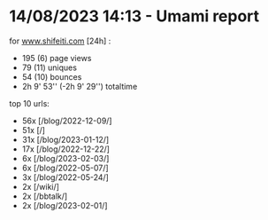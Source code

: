 # 14/08/2023 14:13 - Umami report
for www.shifeiti.com [24h] :

 - 195 (6) page views
 - 79 (11) uniques
 - 54 (10) bounces
 - 2h 9' 53'' (-2h 9' 29'') totaltime


top 10 urls:
 - 56x [/blog/2022-12-09/]
 - 51x [/]
 - 31x [/blog/2023-01-12/]
 - 17x [/blog/2022-12-22/]
 - 6x [/blog/2023-02-03/]
 - 6x [/blog/2022-05-07/]
 - 3x [/blog/2022-05-24/]
 - 2x [/wiki/]
 - 2x [/bbtalk/]
 - 2x [/blog/2023-02-01/]


